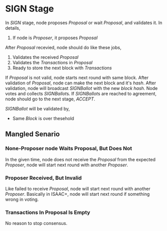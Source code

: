 # SIGN Stage

In *SIGN* stage, node proposes *Proposal* or wait *Proposal*, and validates it. In details,

1. If node is *Proposer*, it proposes *Proposal*

After *Proposal* recevied, node should do like these jobs,

1. Validates the received *Proposal*
1. Validates the *Transaction*s in *Proposal*
1. Ready to store the next block with *Transactions*

If *Proposal* is not valid, node starts next round with same block. After validation of *Proposal*, node can make the next block and it's *hash*. After validation, node will broadcast *SIGNBallot* with the new *block* *hash*. Node votes and collects *SIGNBallot*s. If *SIGNBallot*s are reached to agreement, node should go to the next stage, *ACCEPT*. 

*SIGNBallot* will be validated by,

* Same *Block* is over thesehold


## Mangled Senario

### None-Proposer node Waits Proposal, But Does Not

In the given time, node does not receive the *Proposal* from the expected *Proposer*, node will start next round with another *Proposer*.

### Proposer Received, But Invalid

Like failed to receive *Proposal*, node will start next round with another *Proposer*. Basically in ISAAC+, node will start next round if something wrong in voting.

### Transactions In Proposal Is Empty 

No reason to stop consensus.
